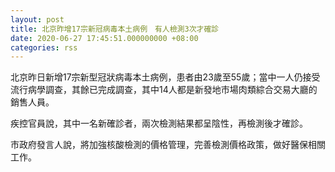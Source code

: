 ```yaml
---
layout: post
title: 北京昨增17宗新冠病毒本土病例　有人檢測3次才確診
date: 2020-06-27 17:45:51.000000000 +08:00
categories: rss
---
```


北京昨日新增17宗新型冠狀病毒本土病例，患者由23歲至55歲；當中一人仍接受流行病學調查，其餘已完成調查，其中14人都是新發地市場肉類綜合交易大廳的銷售人員。

疾控官員說，其中一名新確診者，兩次檢測結果都呈陰性，再檢測後才確診。

市政府發言人說，將加強核酸檢測的價格管理，完善檢測價格政策，做好醫保相關工作。
